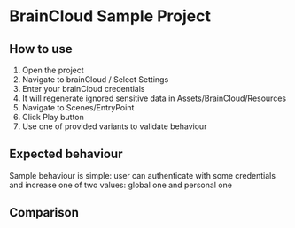 # BrainCloud Sample Project

## How to use

1. Open the project
2. Navigate to brainCloud / Select Settings
3. Enter your brainCloud credentials
4. It will regenerate ignored sensitive data in Assets/BrainCloud/Resources
5. Navigate to Scenes/EntryPoint
6. Click Play button
6. Use one of provided variants to validate behaviour

## Expected behaviour

Sample behaviour is simple: user can authenticate with some credentials and increase one of two values: global one and personal one 

## Comparison
